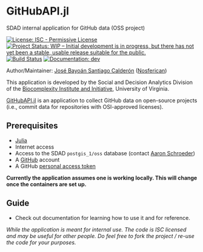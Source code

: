 # GitHubAPI.jl
SDAD internal application for GitHub data (OSS project)

[![License: ISC - Permissive License](https://img.shields.io/badge/License-ISC-green.svg)](https://img.shields.io/github/license/uva-bi-sdad/GitHubAPI.jl)
[![Project Status: WIP – Initial development is in progress, but there has not yet been a stable, usable release suitable for the public.](https://www.repostatus.org/badges/latest/wip.svg)](https://www.repostatus.org/#wip)
[![Build Status](https://travis-ci.com/uva-bi-sdad/GitHubAPI.jl.svg?branch=master)](https://travis-ci.com/uva-bi-sdad/GitHubAPI.jl)
[![Documentation: dev](https://img.shields.io/badge/docs-dev-blue.svg)](https://uva-bi-sdad.github.io/GitHubAPI.jl/dev)

Author/Maintainer: [José Bayoán Santiago Calderón](https://jbsc.netlify.com) ([Nosferican](https://github.com/Nosferican))

This application is developed by the Social and Decision Analytics Division of the [Biocomplexity Institute and Initiative](https://biocomplexity.virginia.edu/), University of Virginia.

[GitHubAPI.jl](https://github.com/uva-bi-sdad/GitHubAPI.jl) is an application to collect GitHub data on open-source projects (i.e., commit data for repositories with OSI-approved licenses).

## Prerequisites

- [Julia](https://julialang.org/)
- Internet access
- Access to the SDAD `postgis_1/oss` database (contact [Aaron Schroeder](mailto:ads7fg@virginia.edu))
- A [GitHub](https://Github.com/) account
- A GitHub [personal access token](https://help.github.com/en/articles/creating-a-personal-access-token-for-the-command-line)

**Currently the application assumes one is working locally. This will change once the containers are set up.**

## Guide
- Check out documentation for learning how to use it and for reference.

*While the application is meant for internal use. The code is ISC licensed and may be useful for other people. Do feel free to fork the project / re-use the code for your purposes.*
